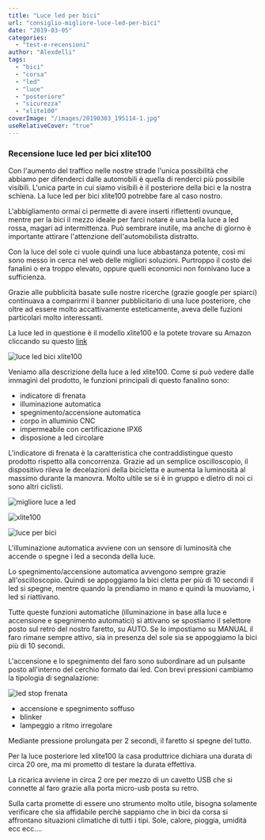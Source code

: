 ```yaml
---
title: "Luce led per bici"
url: "consiglio-migliore-luce-led-per-bici"
date: "2019-03-05"
categories: 
  - "test-e-recensioni"
author: "Alexdelli"
tags: 
  - "bici"
  - "corsa"
  - "led"
  - "luce"
  - "posteriore"
  - "sicurezza"
  - "xlite100"
coverImage: "/images/20190303_195114-1.jpg"
useRelativeCover: "true"
---
```


### Recensione luce led per bici xlite100

Con l'aumento del traffico nelle nostre strade l'unica possibilità che abbiamo per difenderci dalle automobili è quella di renderci più possibile visibili. L'unica parte in cui siamo visibili è il posteriore della bici e la nostra schiena. La luce led per bici xlite100 potrebbe fare al caso nostro.

L'abbigliamento ormai ci permette di avere inserti riflettenti ovunque, mentre per la bici il mezzo ideale per farci notare è una bella luce a led rossa, magari ad intermittenza. Può sembrare inutile, ma anche di giorno è importante attirare l'attenzione dell'automobilista distratto.

Con la luce del sole ci vuole quindi una luce abbastanza potente, così mi sono messo in cerca nel web delle migliori soluzioni. Purtroppo il costo dei fanalini o era troppo elevato, oppure quelli economici non fornivano luce a sufficienza.

Grazie alle pubblicità basate sulle nostre ricerche (grazie google per spiarci) continuava a comparirmi il banner pubblicitario di una luce posteriore, che oltre ad essere molto accattivamente esteticamente, aveva delle fuzioni particolari molto interessanti.

La luce led in questione è il modello xlite100 e la potete trovare su Amazon cliccando su questo [link](https://amzn.to/2Ex27FM)

![luce led bici xlite100](https://i2.wp.com/alexdelli.it/wp-content/uploads/2019/03/20190303_195132.jpg?fit=950%2C713&ssl=1)

Veniamo alla descrizione della luce a led xlite100. Come si può vedere dalle immagini del prodotto, le funzioni principali di questo fanalino sono:

- indicatore di frenata
- illuminazione automatica
- spegnimento/accensione automatica
- corpo in alluminio CNC
- impermeabile con certificazione IPX6
- disposione a led circolare

L'indicatore di frenata è la caratteristica che contraddistingue questo prodotto rispetto alla concorrenza. Grazie ad un semplice oscilloscopio, il dispositivo rileva le decelazioni della bicicletta e aumenta la luminosità al massimo durante la manovra. Molto ultile se si è in gruppo e dietro di noi ci sono altri ciclisti.

![migliore luce a led](https://i1.wp.com/alexdelli.it/wp-content/uploads/2019/03/2-1.jpg?fit=950%2C950&ssl=1)

![xlite100](https://i1.wp.com/alexdelli.it/wp-content/uploads/2019/03/20190303_195655-1.jpg?fit=950%2C713&ssl=1)

![luce per bici](https://i0.wp.com/alexdelli.it/wp-content/uploads/2019/03/20190303_195721-1.jpg?fit=950%2C713&ssl=1)

L'illuminazione automatica avviene con un sensore di luminosità che accende o spegne i led a seconda della luce.

Lo spegnimento/accensione automatica avvengono sempre grazie all'oscilloscopio. Quindi se appoggiamo la bici cletta per più di 10 secondi il led si spegne, mentre quando la prendiamo in mano e quindi la muoviamo, i led si riattivano.

Tutte queste funzioni automatiche (illuminazione in base alla luce e accensione e spegnimento automatici) si attivano se spostiamo il selettore posto sul retro del nostro faretto, su AUTO. Se lo impostiamo su MANUAL il faro rimane sempre attivo, sia in presenza del sole sia se appoggiamo la bici più di 10 secondi.

L'accensione e lo spegnimento del faro sono subordinare ad un pulsante posto all'interno del cerchio formato dai led. Con brevi pressioni cambiamo la tipologia di segnalazione:

![led stop frenata](https://i1.wp.com/alexdelli.it/wp-content/uploads/2019/03/20190303_195148.jpg?fit=950%2C713&ssl=1)

- accensione e spegnimento soffuso
- blinker
- lampeggio a ritmo irregolare

Mediante pressione prolungata per 2 secondi, il faretto si spegne del tutto.

Per la luce posteriore led xlite100 la casa produttrice dichiara una durata di circa 20 ore, ma mi prometto di testare la durata effettiva.

La ricarica avviene in circa 2 ore per mezzo di un cavetto USB che si connette al faro grazie alla porta micro-usb posta su retro.

Sulla carta promette di essere uno strumento molto utile, bisogna solamente verificare che sia affidabile perchè sappiamo che in bici da corsa si affrontano situazioni climatiche di tutti i tipi. Sole, calore, pioggia, umidità ecc ecc....
